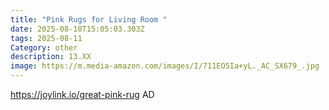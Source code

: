 ```yaml
---
title: "Pink Rugs for Living Room "
date: 2025-08-10T15:05:03.303Z
tags: 2025-08-11
Category: other
description: 13.XX
image: https://m.media-amazon.com/images/I/711EO5Ia+yL._AC_SX679_.jpg
---
```

https://joylink.io/great-pink-rug AD